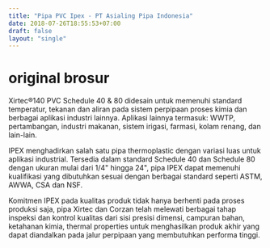 ```yaml
---
title: "Pipa PVC Ipex - PT Asialing Pipa Indonesia"
date: 2018-07-26T18:55:53+07:00
draft: false
layout: "single"
---
```


# original brosur
Xirtec&reg;140 PVC Schedule 40 & 80 didesain untuk memenuhi standard temperatur, tekanan dan aliran pada sistem perpipaan proses kimia dan berbagai aplikasi industri lainnya. Aplikasi lainnya termasuk: WWTP, pertambangan, industri makanan, sistem irigasi, farmasi, kolam renang, dan lain-lain.

IPEX menghadirkan salah satu pipa thermoplastic dengan variasi luas untuk aplikasi industrial. Tersedia dalam standard Schedule 40 dan Schedule 80 dengan ukuran mulai dari 1/4" hingga 24", pipa IPEX dapat memenuhi kualifikasi yang dibutuhkan sesuai dengan berbagai standard seperti ASTM, AWWA, CSA dan NSF.

Komitmen IPEX pada kualitas produk tidak hanya berhenti pada proses produksi saja, pipa Xirtec dan Corzan telah melewati berbagai tahap inspeksi dan kontrol kualitas dari sisi presisi dimensi, campuran bahan, ketahanan kimia, thermal properties untuk menghasilkan produk akhir yang dapat diandalkan pada jalur perpipaan yang membutuhkan performa tinggi.

